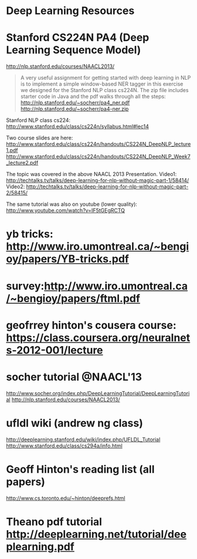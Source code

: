 Deep Learning Resources
=================

# Stanford CS224N PA4 (Deep Learning Sequence Model)

http://nlp.stanford.edu/courses/NAACL2013/

> A very useful assignment for getting started with deep learning in NLP is to implement a simple window-based NER tagger in this exercise we designed for the Stanford NLP class cs224N. The zip file includes starter code in Java and the pdf walks through all the steps:
http://nlp.stanford.edu/~socherr/pa4_ner.pdf
http://nlp.stanford.edu/~socherr/pa4-ner.zip

Stanford NLP class cs224: http://www.stanford.edu/class/cs224n/syllabus.html#lec14

Two course slides are here:
http://www.stanford.edu/class/cs224n/handouts/CS224N_DeepNLP_lecture1.pdf
http://www.stanford.edu/class/cs224n/handouts/CS224N_DeepNLP_Week7_lecture2.pdf

The topic was covered in the above NAACL 2013 Presentation. 
Video1: http://techtalks.tv/talks/deep-learning-for-nlp-without-magic-part-1/58414/
Video2: http://techtalks.tv/talks/deep-learning-for-nlp-without-magic-part-2/58415/

The same tutorial was also on youtube (lower quality): http://www.youtube.com/watch?v=IF5tGEgRCTQ


# yb tricks: http://www.iro.umontreal.ca/~bengioy/papers/YB-tricks.pdf

# survey:http://www.iro.umontreal.ca/~bengioy/papers/ftml.pdf

# geofrrey hinton's cousera course: https://class.coursera.org/neuralnets-2012-001/lecture

# socher tutorial @NAACL'13
http://www.socher.org/index.php/DeepLearningTutorial/DeepLearningTutorial
http://nlp.stanford.edu/courses/NAACL2013/

# ufldl wiki (andrew ng class)
http://deeplearning.stanford.edu/wiki/index.php/UFLDL_Tutorial
http://www.stanford.edu/class/cs294a/info.html

# Geoff Hinton's reading list (all papers)
http://www.cs.toronto.edu/~hinton/deeprefs.html

# Theano pdf tutorial http://deeplearning.net/tutorial/deeplearning.pdf
